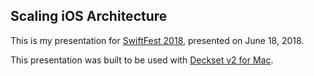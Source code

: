 ## Scaling iOS Architecture

This is my presentation for [SwiftFest 2018](http://swiftfest.io), presented on June 18, 2018.

This presentation was built to be used with [Deckset v2 for Mac](http://decksetapp.com).
